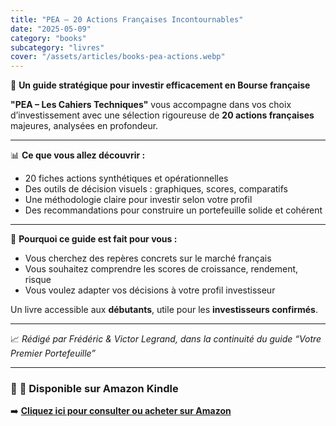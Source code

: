 ```yaml
---
title: "PEA – 20 Actions Françaises Incontournables"
date: "2025-05-09"
category: "books"
subcategory: "livres"
cover: "/assets/articles/books-pea-actions.webp"
---
```


📘 **Un guide stratégique pour investir efficacement en Bourse française**

**"PEA – Les Cahiers Techniques"** vous accompagne dans vos choix d’investissement avec une sélection rigoureuse de **20 actions françaises** majeures, analysées en profondeur.

---

📊 **Ce que vous allez découvrir :**

- 20 fiches actions synthétiques et opérationnelles
- Des outils de décision visuels : graphiques, scores, comparatifs
- Une méthodologie claire pour investir selon votre profil
- Des recommandations pour construire un portefeuille solide et cohérent

---

🎯 **Pourquoi ce guide est fait pour vous :**

- Vous cherchez des repères concrets sur le marché français
- Vous souhaitez comprendre les scores de croissance, rendement, risque
- Vous voulez adapter vos décisions à votre profil investisseur

Un livre accessible aux **débutants**, utile pour les **investisseurs confirmés**.

---

📈 *Rédigé par Frédéric & Victor Legrand, dans la continuité du guide “Votre Premier Portefeuille”*

---
### 🔗 **📖 Disponible sur Amazon Kindle**  
➡️ [**Cliquez ici pour consulter ou acheter sur Amazon**](https://www.amazon.fr/dp/B0DR2S7GG6)
